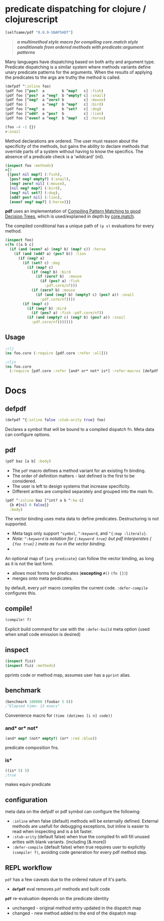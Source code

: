 # predicate dispatching for clojure / clojurescript

```clj
[selfsame/pdf "0.0.9-SNAPSHOT"]
```

> _***a multimethod style macro for compiling core.match style conditionals from ordered methods with predicate:argument patterns***_

Many languages have dispatching based on both arity and argument type.  Predicate dispatching is a similar system where methods variants define unary predicate patterns for the arguments.  When the results of applying the predicates to the args are truthy the method is called.

```clj
(defpdf ^:inline foo)
(pdf foo [^pos?  a        b ^map?   c] :fish)
(pdf foo [^pos?  a ^neg?  b ^empty? c] :snail)
(pdf foo [^neg?  a ^zero? b         c] :mouse)
(pdf foo [       a ^neg?  b ^map?   c] :bird)
(pdf foo [^neg?  a        b ^set?   c] :dog)
(pdf foo [^odd?  a ^pos?  b         c] :lion)
(pdf foo [^even? a ^neg?  b ^map?   c] :horse)

(foo -4 -1 {})
>:snail
```

Method declarations are ordered. The user must reason about the specificity of the methods, but gains the ability to declare methods that override parts of a system without having to know the specifics. The absence of a predicate check is a 'wildcard' (nil).

```clj
(inspect foo :methods)
>{3
 {[pos? nil map?] (:fish),
  [pos? neg? empty?] (:snail),
  [neg? zero? nil] (:mouse),
  [nil neg? map?] (:bird),
  [neg? nil set?] (:dog),
  [odd? pos? nil] (:lion), 
  [even? neg? map?] (:horse)}}
```

**pdf** uses an implementation of [Compiling Pattern Matching to good Decision Trees](http://www.cs.tufts.edu/~nr/cs257/archive/luc-maranget/jun08.pdf), which is used/explained in depth by [core.match](https://github.com/clojure/core.match/wiki/Understanding-the-algorithm).  

The compiled conditional has a unique path of ```(p v)``` evaluations for every method.

```clj
(inspect foo)
>(fn ([a b c]
  (if (and (even? a) (neg? b) (map? c)) :horse
    (if (and (odd? a) (pos? b)) :lion
      (if (neg? a)
        (if (set? c) :dog
          (if (map? c)
            (if (neg? b) :bird
              (if (zero? b)  :mouse
                (if (pos? a) :fish 
                  :pdf.core/nf)))
            (if (zero? b) :mouse
              (if (and (neg? b) (empty? c) (pos? a)) :snail 
                :pdf.core/nf))))
        (if (map? c)
          (if (neg? b) :bird 
            (if (pos? a) :fish :pdf.core/nf))
          (if (and (empty? c) (neg? b) (pos? a)) :snail 
            :pdf.core/nf)))))))
```


## Usage
```clj
;clj
(ns foo.core (:require [pdf.core :refer :all]))

;cljs
(ns foo.core 
  (:require [pdf.core :refer [and* or* not* is*] :refer-macros [defpdf pdf compile! inspect benchmark]]))
```


# Docs

## defpdf 
```clj
(defpdf ^{:inline false :stub-arity true} foo)
```
Declares a symbol that will be bound to a compiled dispatch fn.  Meta data can configure options.

## pdf
```clj
(pdf baz [a b] :body)
```

* The ```pdf``` macro defines a method variant for an existing fn binding.  
* The order of definition matters - last defined is the first to be considered.  
* The user is left to design systems that increase specificity.
* Different arities are compiled separately and grouped into the main fn. 

```clj
(pdf ^:inline baz [^int? a b ^:kw c]
  {b #{nil 0 false}}
  :body)
```
The vector binding uses meta data to define predicates.  Destructuring is not supported. 
  * Meta tags only support ```^symbol```, ```^:keyword```, and ```^{:map :literals}```.
  * _Note: ```^:keyword``` is notation for ```{:keyword true}``` but pdf interperates ( ```{foo true}``` ) meta as ```foo``` in the vector binding._
  * 
 An optional map of `{arg predicate}` can follow the vector binding, as long as it is not the last form. 
   * allows most forms for predicates (**excepting** `#()` `(fn [])`)
   * merges onto meta predicates.

by default, every `pdf` macro compiles the current code. `:defer-compile` configures this.

## compile!
```clj
(compile! f)
```
Explicit build command for use with the `:defer-build` meta option (used when small code emission is desired)

## inspect
```clj
(inspect fizz)
(inspect fizz :methods)
```
pprints code or method map, assumes user has a `pprint` alias.

## benchmark
```clj
(benchmark 100000 (foobar 5 8))
;"Elapsed time: 13 msecs"
```
Convenience macro for `(time (dotimes [i n] code))` 

### and* or* not*
```clj
(and* map? (not* empty?) (or* :red :blue))
```
predicate composition fns.

### is*
```clj
((is* 5) 5)
;true
```
makes equiv predicate

## configuration

meta data on the defpdf or pdf symbol can configure the following:

* `:inline` when false (default) methods will be externally defined.  External methods are usefull for debugging exceptions, but inline is easier to read when inspecting and is a bit faster.
* `:stub-arity` (default false) when true the compiled fn will fill unused arities with blank variants. (including [& more])
* `:defer-compile` (default false) when true requires user to explicitly `(compile! f)`, avoiding code generation for every pdf method step.


## REPL workflow 

`pdf` has a few caveats due to the ordered nature of it's parts. 

* **`defpdf`** eval removes `pdf` methods and built code

**`pdf`** re-evaluation depends on the predicate identity
  * unchanged - original method entry updated in the dispatch map
  * changed - new method added to the end of the dispatch map
